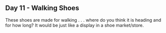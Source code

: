 ## Day 11 - Walking Shoes

These shoes are made for walking . . . where do you think it is heading and for how long?
It would be just like a display in a shoe market/store.
